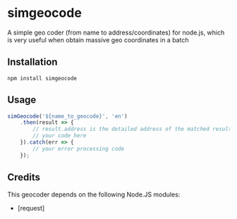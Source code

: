 simgeocode
==========

A simple geo coder (from name to address/coordinates) for node.js, which is very useful when obtain massive geo coordinates in a batch
## Installation

```
npm install simgeocode
```

## Usage
```javascript
simGeocode('${name_to_geocode}', 'en')
    .then(result => {
        // result.address is the detailed address of the matched result, and result.coordinate is self-explained
        // your code here
    }).catch(err => {
        // your error processing code
    });
```


Credits
---------------

This geocoder depends on the following Node.JS modules:
* [request]
